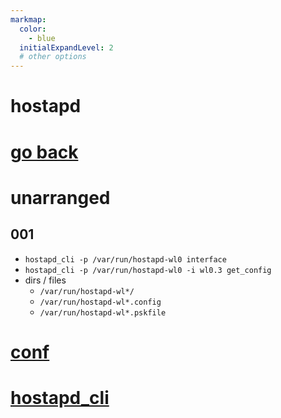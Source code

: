 ```yaml
---
markmap:
  color:
    - blue
  initialExpandLevel: 2
  # other options
---
```


# hostapd 
# [go back](../index.html)
# unarranged
## 001
- `hostapd_cli -p /var/run/hostapd-wl0 interface`
- `hostapd_cli -p /var/run/hostapd-wl0 -i wl0.3 get_config`
- dirs / files
  - `/var/run/hostapd-wl*/`
  - `/var/run/hostapd-wl*.config`
  - `/var/run/hostapd-wl*.pskfile`
# [conf](conf/index.html)
# [hostapd_cli](hostapd_cli/index.html)
